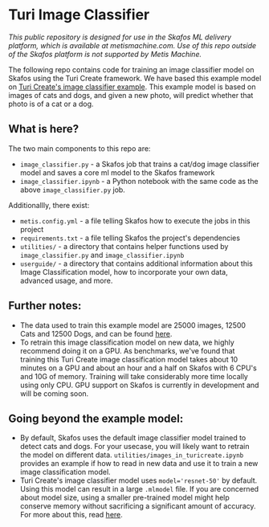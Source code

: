 # Turi Image Classifier

_This public repository is designed for use in the Skafos ML delivery platform, which is available at metismachine.com. Use of this repo outside of the Skafos platform is not supported by Metis Machine._

The following repo contains code for training an image classifier model on Skafos using the Turi Create framework. We have based this example model on [Turi Create's image classifier example](https://apple.github.io/turicreate/docs/userguide/image_classifier/). This example model is based on images of cats and dogs, and given a new photo, will predict whether that photo is of a cat or a dog. 

## What is here?

The two main components to this repo are:
- `image_classifier.py` - a Skafos job that trains a cat/dog image classifier model and saves a core ml model to the Skafos framework
- `image_classifier.ipynb` - a Python notebook with the same code as the above `image_classifier.py` job.

Additionallly, there exist:

- `metis.config.yml` - a file telling Skafos how to execute the jobs in this project
- `requirements.txt` - a file telling Skafos the project's dependencies
- `utilities/` - a directory that contains helper functions used by `image_classifier.py` and `image_classifier.ipynb`
- `userguide/` - a directory that contains additional information about this Image Classification model, how to incorporate your own data, advanced usage, and more. 

## Further notes:
- The data used to train this example model are 25000 images, 12500 Cats and 12500 Dogs, and can be found [here](https://www.microsoft.com/en-us/download/details.aspx?id=54765). 
- To retrain this image classification model on new data, we highly recommend doing it on a GPU. As benchmarks, we've found that training this Turi Create image classification model takes about 10 minutes on a GPU and about an hour and a half on Skafos with 6 CPU's and 10G of memory. Training will take considerably more time locally using only CPU. GPU support on Skafos is currently in development and will be coming soon.

## Going beyond the example model:
- By default, Skafos uses the default image classifier model trained to detect cats and dogs. For your usecase, you will likely want to retrain the model on different data. `utilities/images_in_turicreate.ipynb` provides an example if how to read in new data and use it to train a new image classification model. 
- Turi Create's image classifier model uses `model='resnet-50'` by default. Using this model can result in a large `.mlmodel` file. If you are concerned about model size, using a smaller pre-trained model might help conserve memory without sacrificing a significant amount of accuracy. For more about this, read [here](https://apple.github.io/turicreate/docs/userguide/image_classifier/how-it-works.html). 